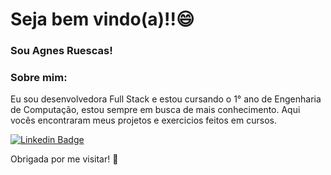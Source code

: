 # Seja bem vindo(a)!!:smile:

### Sou Agnes Ruescas! 

### Sobre mim:
Eu sou  desenvolvedora Full Stack e estou cursando o 1° ano de Engenharia de Computação, estou sempre em busca de mais conhecimento. Aqui vocês encontraram meus projetos e exercicios feitos em cursos. 

[![Linkedin Badge](https://img.shields.io/badge/-LinkedIn-blue?style=flat-square&logo=Linkedin&logoColor=white&link=https://www.linkedin.com/in/agnesruescas/)](https://www.linkedin.com/in/agnesruescas/)

Obrigada por me visitar! :wave:
